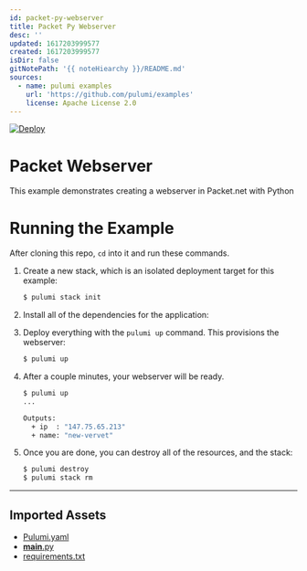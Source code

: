 ```yaml
---
id: packet-py-webserver
title: Packet Py Webserver
desc: ''
updated: 1617203999577
created: 1617203999577
isDir: false
gitNotePath: '{{ noteHiearchy }}/README.md'
sources:
  - name: pulumi examples
    url: 'https://github.com/pulumi/examples'
    license: Apache License 2.0
---
```

[![Deploy](https://get.pulumi.com/new/button.svg)](https://app.pulumi.com/new)

# Packet Webserver

This example demonstrates creating a webserver in Packet.net with Python

# Running the Example

After cloning this repo, `cd` into it and run these commands.

1. Create a new stack, which is an isolated deployment target for this example:

   ```bash
   $ pulumi stack init
   ```

2. Install all of the dependencies for the application:

3. Deploy everything with the `pulumi up` command. This provisions the webserver:

   ```bash
   $ pulumi up
   ```

4. After a couple minutes, your webserver will be ready.

   ```bash
   $ pulumi up
   ...

   Outputs:
     + ip  : "147.75.65.213"
     + name: "new-vervet"
   ```

5. Once you are done, you can destroy all of the resources, and the stack:

   ```bash
   $ pulumi destroy
   $ pulumi stack rm
   ```

* * *

## Imported Assets

- [Pulumi.yaml](/assets/pulumi.yaml)
- [**main**.py](/assets/__main__.py)
- [requirements.txt](/assets/requirements.txt)

